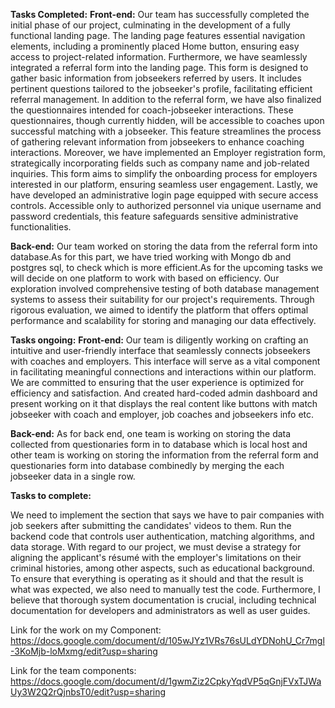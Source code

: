 **Tasks Completed:**
**Front-end:**
Our team has successfully completed the initial phase of our project, culminating in the development of a fully functional landing page. The landing page features essential navigation elements, including a prominently placed Home button, ensuring easy access to project-related information.
Furthermore, we have seamlessly integrated a referral form into the landing page. This form is designed to gather basic information from jobseekers referred by users. It includes pertinent questions tailored to the jobseeker's profile, facilitating efficient referral management.
In addition to the referral form, we have also finalized the questionnaires intended for coach-jobseeker interactions. These questionnaires, though currently hidden, will be accessible to coaches upon successful matching with a jobseeker. This feature streamlines the process of gathering relevant information from jobseekers to enhance coaching interactions.
Moreover, we have implemented an Employer registration form, strategically incorporating fields such as company name and job-related inquiries. This form aims to simplify the onboarding process for employers interested in our platform, ensuring seamless user engagement.
Lastly, we have developed an administrative login page equipped with secure access controls. Accessible only to authorized personnel via unique username and password credentials, this feature safeguards sensitive administrative functionalities.  

**Back-end:**
Our team worked on storing the data from the referral form into database.As for this part, we have tried working with Mongo db and postgres sql, to check which is more efficient.As for the upcoming tasks we will decide on one platform to work with based on efficiency.
Our exploration involved comprehensive testing of both database management systems to assess their suitability for our project's requirements. Through rigorous evaluation, we aimed to identify the platform that offers optimal performance and scalability for storing and managing our data effectively.

**Tasks ongoing:**
**Front-end:**
Our team is diligently working on crafting an intuitive and user-friendly interface that seamlessly connects jobseekers with coaches and employers. This interface will serve as a vital component in facilitating meaningful connections and interactions within our platform. We are committed to ensuring that the user experience is optimized for efficiency and satisfaction.
And created hard-coded admin dashboard and present working on it that displays the real content like buttons with match jobseeker with coach and employer, job coaches and jobseekers info etc.
   
**Back-end:**
As for back end, one team is working on storing the data collected from questionaries form in to database which is local host and other team is working on storing the information from the referral form and questionaries form into database combinedly by merging the each jobseeker data in a single row.


**Tasks to complete:**

We need to implement the section that says we have to pair companies with job seekers after submitting the candidates' videos to them.
Run the backend code that controls user authentication, matching algorithms, and data storage.
With regard to our project, we must devise a strategy for aligning the applicant's résumé with the employer's limitations on their criminal histories, among other aspects, such as educational background.
To ensure that everything is operating as it should and that the result is what was expected, we also need to manually test the code.
Furthermore, I believe that thorough system documentation is crucial, including technical documentation for developers and administrators as well as user guides.

 Link for the work on my Component:
 https://docs.google.com/document/d/105wJYz1VRs76sULdYDNohU_Cr7mgl-3KoMjb-loMxmg/edit?usp=sharing

 Link for the team components:
 https://docs.google.com/document/d/1gwmZiz2CpkyYqdVP5qGnjFVxTJWaUy3W2Q2rQjnbsT0/edit?usp=sharing


